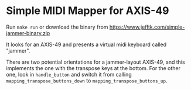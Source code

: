 # Simple MIDI Mapper for AXIS-49

Run `make run` or download the binary from https://www.jefftk.com/simple-jammer-binary.zip

It looks for an AXIS-49 and presents a virtual midi keyboard called "jammer".

There are two potential orientations for a jammer-layout AXIS-49, and this
implements the one with the transpose keys at the bottom.  For the other one,
look in `handle_button` and switch it from calling
`mapping_transpose_buttons_down` to `mapping_transpose_buttons_up`.
